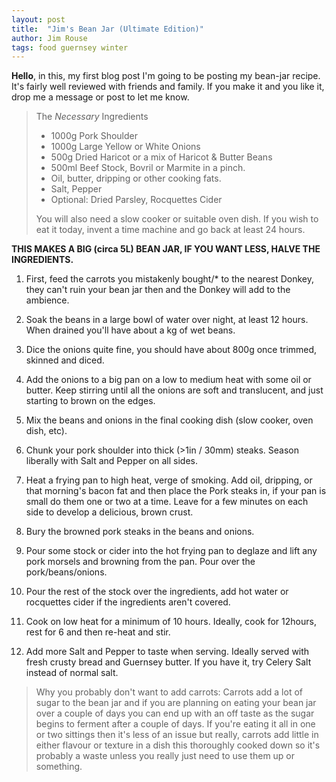 ```yaml
---
layout: post
title:  "Jim's Bean Jar (Ultimate Edition)"
author: Jim Rouse
tags: food guernsey winter
---
```


**Hello**, in this, my first blog post I'm going to be posting my bean-jar recipe. It's fairly well reviewed with friends and family. If you make it and you like it, drop me a message or post to let me know.

<!-- excerpt-end -->

>  The *Necessary* Ingredients
>
> - 1000g Pork Shoulder
> - 1000g Large Yellow or White Onions
> - 500g Dried Haricot or a mix of Haricot & Butter Beans
> - 500ml Beef Stock, Bovril or Marmite in a pinch.
> - Oil, butter, dripping or other cooking fats.
> - Salt, Pepper
> - Optional: Dried Parsley, Rocquettes Cider
>
>  You will also need a slow cooker or suitable oven dish. If you wish to eat it today, invent a time machine and go back at least 24 hours.

**THIS MAKES A BIG (circa 5L) BEAN JAR, IF YOU WANT LESS, HALVE THE INGREDIENTS.**

1. First, feed the carrots you mistakenly bought/* to the nearest Donkey, they can't ruin your bean jar then and the Donkey will add to the ambience.

2. Soak the beans in a large bowl of water over night, at least 12 hours. When drained you'll have about a kg of wet beans.

3. Dice the onions quite fine, you should have about 800g once trimmed, skinned and diced.

4. Add the onions to a big pan on a low to medium heat with some oil or butter. Keep stirring until all the onions are soft and translucent, and just starting to brown on the edges.

5. Mix the beans and onions in the final cooking dish (slow cooker, oven dish, etc).

6. Chunk your pork shoulder into thick (>1in / 30mm) steaks. Season liberally with Salt and Pepper on all sides.

7. Heat a frying pan to high heat, verge of smoking. Add oil, dripping, or that morning's bacon fat and then place the Pork steaks in, if your pan is small do them one or two at a time. Leave for a few minutes on each side to develop a delicious, brown crust.

8. Bury the browned pork steaks in the beans and onions.

9. Pour some stock or cider into the hot frying pan to deglaze and lift any pork morsels and browning from the pan. Pour over the pork/beans/onions.

10. Pour the rest of the stock over the ingredients, add hot water or rocquettes cider if the ingredients aren't covered.

11. Cook on low heat for a minimum of 10 hours. Ideally, cook for 12hours, rest for 6 and then re-heat and stir.

12. Add more Salt and Pepper to taste when serving. Ideally served with fresh crusty bread and Guernsey butter. If you have it, try Celery Salt instead of normal salt.

>  Why you probably don't want to add carrots:
>  Carrots add a lot of sugar to the bean jar and if you are planning on eating your bean jar over a couple of days you can end up with an off taste as the sugar begins to ferment after a couple of days. If you're eating it all in one or two sittings then it's less of an issue but really, carrots add little in either flavour or texture in a dish this thoroughly cooked down so it's probably a waste unless you really just need to use them up or something.
